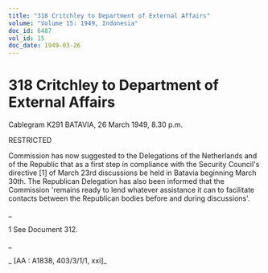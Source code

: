 ```yaml
---
title: "318 Critchley to Department of External Affairs"
volume: "Volume 15: 1949, Indonesia"
doc_id: 6487
vol_id: 15
doc_date: 1949-03-26
---
```


# 318 Critchley to Department of External Affairs

Cablegram K291 BATAVIA, 26 March 1949, 8.30 p.m.

RESTRICTED

Commission has now suggested to the Delegations of the Netherlands and of the Republic that as a first step in compliance with the Security Council's directive [1] of March 23rd discussions be held in Batavia beginning March 30th. The Republican Delegation has also been informed that the Commission 'remains ready to lend whatever assistance it can to facilitate contacts between the Republican bodies before and during discussions'.

_

1 See Document 312.

_

_ [AA : A1838, 403/3/1/1, xxi]_
